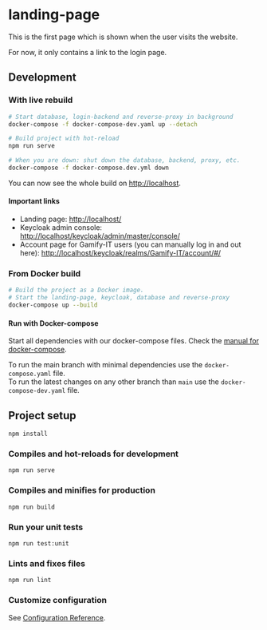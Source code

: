 # landing-page

This is the first page which is shown when the user visits the website.

For now, it only contains a link to the login page.

## Development

### With live rebuild

```bash
# Start database, login-backend and reverse-proxy in background
docker-compose -f docker-compose-dev.yaml up --detach

# Build project with hot-reload
npm run serve

# When you are down: shut down the database, backend, proxy, etc.
docker-compose -f docker-compose.dev.yml down
```

You can now see the whole build on <http://localhost>.

#### Important links
- Landing page: <http://localhost/>
- Keycloak admin console: <http://localhost/keycloak/admin/master/console/>
- Account page for Gamify-IT users (you can manually log in and out here): <http://localhost/keycloak/realms/Gamify-IT/account/#/>

### From Docker build

```bash
# Build the project as a Docker image.
# Start the landing-page, keycloak, database and reverse-proxy
docker-compose up --build
```

#### Run with Docker-compose

Start all dependencies with our docker-compose files.
Check the [manual for docker-compose](https://github.com/Gamify-IT/docs/blob/main/dev-manuals/languages/docker/docker-compose.md).

To run the main branch with minimal dependencies use the `docker-compose.yaml` file.\
To run the latest changes on any other branch than `main` use the `docker-compose-dev.yaml` file.


## Project setup
```
npm install
```

### Compiles and hot-reloads for development
```
npm run serve
```

### Compiles and minifies for production
```
npm run build
```

### Run your unit tests
```
npm run test:unit
```

### Lints and fixes files
```
npm run lint
```

### Customize configuration
See [Configuration Reference](https://cli.vuejs.org/config/).
